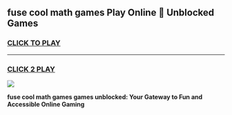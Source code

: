 
## fuse cool math games Play Online 👋 Unblocked Games
<h3>
<a href="https://news.freeplayer.one?title=fuse_cool_math_games&ref=17CMG">CLICK TO PLAY</a></h3>
<hr>

<h3>
<a href="https://news.freeplayer.one?title=fuse_cool_math_games&ref=17CMG">CLICK 2 PLAY</a>
  
</h3>

<a href="https://news.freeplayer.one?title=fuse_cool_math_games&ref=17CMG/"><img src="https://clearcache.store/games.png"></a>


**fuse cool math games games unblocked: Your Gateway to Fun and Accessible Online Gaming**
